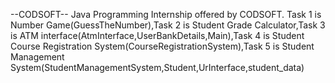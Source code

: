 --CODSOFT--
Java Programming Internship offered by CODSOFT.
Task 1 is Number Game(GuessTheNumber),Task 2 is Student Grade Calculator,Task 3 is ATM interface(AtmInterface,UserBankDetails,Main),Task 4 is Student Course Registration System(CourseRegistrationSystem),Task 5 is Student Management System(StudentManagementSystem,Student,UrInterface,student_data)
